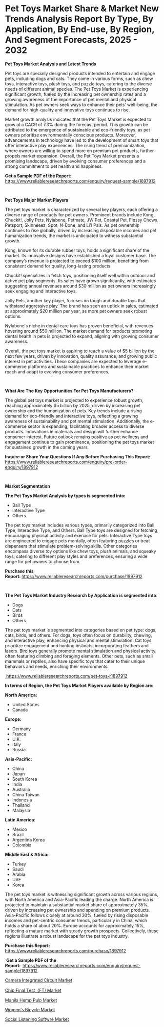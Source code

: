 <p><h1>Pet Toys Market Share & Market New Trends Analysis Report By Type, By Application, By End-use, By Region, And Segment Forecasts, 2025 - 2032</h1></p><p><strong>Pet Toys Market Analysis and Latest Trends</strong></p>
<p><p>Pet toys are specially designed products intended to entertain and engage pets, including dogs and cats. They come in various forms, such as chew toys, interactive toys, plush toys, and puzzle toys, catering to the diverse needs of different animal species. The Pet Toys Market is experiencing significant growth, fueled by the increasing pet ownership rates and a growing awareness of the importance of pet mental and physical stimulation. As pet owners seek ways to enhance their pets' well-being, the demand for high-quality and innovative toys continues to rise.</p><p>Market growth analysis indicates that the Pet Toys Market is expected to grow at a CAGR of 7.3% during the forecast period. This growth can be attributed to the emergence of sustainable and eco-friendly toys, as pet owners prioritize environmentally conscious products. Moreover, advancements in technology have led to the development of smart toys that offer interactive play experiences. The rising trend of premiumization, where owners are willing to spend more on premium pet products, further propels market expansion. Overall, the Pet Toys Market presents a promising landscape, driven by evolving consumer preferences and a strong commitment to pet health and happiness.</p></p>
<p><strong>Get a Sample PDF of the Report:&nbsp;</strong> <a href="https://www.reliableresearchreports.com/enquiry/request-sample/1897912?utm_campaign=2197&utm_medium=2&utm_source=Github&utm_content=ia&utm_term=05022025&utm_id=pet-toys">https://www.reliableresearchreports.com/enquiry/request-sample/1897912</a></p>
<p>&nbsp;</p>
<p><strong>Pet Toys Major Market Players</strong></p>
<p><p>The pet toys market is characterized by several key players, each offering a diverse range of products for pet owners. Prominent brands include Kong, Chuckit!, Jolly Pets, Nylabone, Petmate, JW Pet, Coastal Pet, Flossy Chews, Petsport, Skinneeez, Spot, N-Bone, and Li'l Pals. As pet ownership continues to rise globally, driven by increasing disposable incomes and pet humanization trends, the market is anticipated to witness substantial growth.</p><p>Kong, known for its durable rubber toys, holds a significant share of the market. Its innovative designs have established a loyal customer base. The company’s revenue is projected to exceed $100 million, benefiting from consistent demand for quality, long-lasting products.</p><p>Chuckit! specializes in fetch toys, positioning itself well within outdoor and active pet play segments. Its sales have grown significantly, with estimates suggesting annual revenues around $30 million as pet owners increasingly seek engaging and interactive toys.</p><p>Jolly Pets, another key player, focuses on tough and durable toys that withstand aggressive play. The brand has seen an uptick in sales, estimated at approximately $20 million per year, as more pet owners seek robust options.</p><p>Nylabone's niche in dental care toys has proven beneficial, with revenues hovering around $50 million. The market demand for products promoting dental health in pets is projected to expand, aligning with growing consumer awareness.</p><p>Overall, the pet toys market is aspiring to reach a value of $5 billion by the next few years, driven by innovation, quality assurance, and growing public interest in pet activities. These companies are expected to leverage e-commerce platforms and sustainable practices to enhance their market reach and adapt to evolving consumer preferences.</p></p>
<p>&nbsp;</p>
<p><strong>What Are The Key Opportunities For Pet Toys Manufacturers?</strong></p>
<p><p>The global pet toys market is projected to experience robust growth, reaching approximately $5 billion by 2025, driven by increasing pet ownership and the humanization of pets. Key trends include a rising demand for eco-friendly and interactive toys, reflecting a growing awareness of sustainability and pet mental stimulation. Additionally, the e-commerce sector is expanding, facilitating broader access to diverse products. Innovations in materials and design will further enhance consumer interest. Future outlook remains positive as pet wellness and engagement continue to gain prominence, positioning the pet toys market for sustained growth in the coming years.</p></p>
<p><strong>Inquire or Share Your Questions If Any Before Purchasing This Report:</strong> <a href="https://www.reliableresearchreports.com/enquiry/pre-order-enquiry/1897912?utm_campaign=2197&utm_medium=2&utm_source=Github&utm_content=ia&utm_term=05022025&utm_id=pet-toys">https://www.reliableresearchreports.com/enquiry/pre-order-enquiry/1897912</a></p>
<p>&nbsp;</p>
<p><strong>Market Segmentation</strong></p>
<p><strong>The Pet Toys Market Analysis by types is segmented into:</strong></p>
<p><ul><li>Ball Type</li><li>Interactive Type</li><li>Others</li></ul></p>
<p><p>The pet toys market includes various types, primarily categorized into Ball Type, Interactive Type, and Others. Ball Type toys are designed for fetching, encouraging physical activity and exercise for pets. Interactive Type toys are engineered to engage pets mentally, often featuring puzzles or treat dispensers that stimulate problem-solving skills. Other categories encompass diverse toy options like chew toys, plush animals, and squeaky toys, catering to different play styles and preferences, ensuring a wide range for pet owners to choose from.</p></p>
<p><strong>Purchase this Report:&nbsp;</strong><a href="https://www.reliableresearchreports.com/purchase/1897912?utm_campaign=2197&utm_medium=2&utm_source=Github&utm_content=ia&utm_term=05022025&utm_id=pet-toys">https://www.reliableresearchreports.com/purchase/1897912</a></p>
<p>&nbsp;</p>
<p><strong>The Pet Toys Market Industry Research by Application is segmented into:</strong></p>
<p><ul><li>Dogs</li><li>Cats</li><li>Birds</li><li>Others</li></ul></p>
<p><p>The pet toys market is segmented into categories based on pet type: dogs, cats, birds, and others. For dogs, toys often focus on durability, chewing, and interactive play, enhancing physical and mental stimulation. Cat toys prioritize engagement and hunting instincts, incorporating feathers and lasers. Bird toys generally promote mental stimulation and physical activity, often featuring climbing and foraging elements. Other pets, such as small mammals or reptiles, also have specific toys that cater to their unique behaviors and needs, enriching their environments.</p></p>
<p><a href="https://www.reliableresearchreports.com/pet-toys-r1897912?utm_campaign=2197&utm_medium=2&utm_source=Github&utm_content=ia&utm_term=05022025&utm_id=pet-toys">&nbsp;https://www.reliableresearchreports.com/pet-toys-r1897912</a></p>
<p><strong>In terms of Region, the Pet Toys Market Players available by Region are:</strong></p>
<p>
    <p> <strong> North America: </strong>
        <ul>
            <li>United States</li>
            <li>Canada</li>
        </ul>
        </p> 
    <p> <strong> Europe: </strong>
        <ul>
            <li>Germany</li>
            <li>France</li>
            <li>U.K.</li>
            <li>Italy</li>
            <li>Russia</li>
        </ul>
        </p> 
    <p> <strong> Asia-Pacific: </strong>
        <ul>
            <li>China</li>
            <li>Japan</li>
            <li>South Korea</li>
            <li>India</li>
            <li>Australia</li>
            <li>China Taiwan</li>
            <li>Indonesia</li>
            <li>Thailand</li>
            <li>Malaysia</li>
        </ul>
        </p> 
    <p> <strong> Latin America: </strong>
        <ul>
            <li>Mexico</li>
            <li>Brazil</li>
            <li>Argentina Korea</li>
            <li>Colombia</li>
        </ul>
        </p> 
    <p> <strong> Middle East & Africa: </strong>
        <ul>
            <li>Turkey</li>
            <li>Saudi</li>
            <li>Arabia</li>
            <li>UAE</li>
            <li>Korea</li>
        </ul>
    </p>
    </p>
<p><p>The pet toys market is witnessing significant growth across various regions, with North America and Asia-Pacific leading the charge. North America is projected to maintain a substantial market share of approximately 35%, driven by increasing pet ownership and spending on premium products. Asia-Pacific follows closely at around 30%, fueled by rising disposable incomes and pet-centric consumer trends, particularly in China, which holds a share of about 20%. Europe accounts for approximately 15%, reflecting a mature market with steady growth prospects. Collectively, these regions illustrate a robust landscape for the pet toys industry.</p></p>
<p><strong>Purchase this Report: </strong><a href="https://www.reliableresearchreports.com/purchase/1897912?utm_campaign=2197&utm_medium=2&utm_source=Github&utm_content=ia&utm_term=05022025&utm_id=pet-toys">https://www.reliableresearchreports.com/purchase/1897912</a></p>
<p>&nbsp;<strong>Get a Sample PDF of the Report:&nbsp;&nbsp;</strong><a href="https://www.reliableresearchreports.com/enquiry/request-sample/1897912?utm_campaign=2197&utm_medium=2&utm_source=Github&utm_content=ia&utm_term=05022025&utm_id=pet-toys">https://www.reliableresearchreports.com/enquiry/request-sample/1897912</a></p>
<p><strong></strong></p>
<p><p><a href="https://www.linkedin.com/pulse/camera-integrated-circuit-market-size-expansion-analysis-qmqae?utm_campaign=2197&utm_medium=2&utm_source=Github&utm_content=ia&utm_term=05022025&utm_id=pet-toys">Camera Integrated Circuit Market</a></p><p><a href="https://www.linkedin.com/pulse/projected-growth-chip-final-testft-market-anticipating-5jmde?utm_campaign=2197&utm_medium=2&utm_source=Github&utm_content=ia&utm_term=05022025&utm_id=pet-toys">Chip Final Test（FT) Market</a></p><p><a href="https://www.linkedin.com/pulse/analyzing-manila-hemp-pulp-market-worth-projected-91-tq1ec?utm_campaign=2197&utm_medium=2&utm_source=Github&utm_content=ia&utm_term=05022025&utm_id=pet-toys">Manila Hemp Pulp Market</a></p><p><a href="https://github.com/jerhoskinson197676/Market-Research-Report-List-1/blob/main/womens-bicycle-market.md?utm_campaign=2197&utm_medium=2&utm_source=Github&utm_content=ia&utm_term=05022025&utm_id=pet-toys">Women's Bicycle Market</a></p><p><a href="https://www.linkedin.com/pulse/social-listening-softwre-market-growth-outlook-comprehensive-ofpfc?utm_campaign=2197&utm_medium=2&utm_source=Github&utm_content=ia&utm_term=05022025&utm_id=pet-toys">Social Listening Softwre Market</a></p></p>